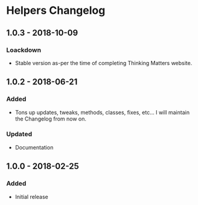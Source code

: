 # Helpers Changelog

## 1.0.3 - 2018-10-09
### Loackdown
- Stable version as-per the time of completing Thinking Matters website.

## 1.0.2 - 2018-06-21
### Added
- Tons up updates, tweaks, methods, classes, fixes, etc... I will maintain the Changelog from now on.

### Updated
- Documentation

## 1.0.0 - 2018-02-25
### Added
- Initial release
